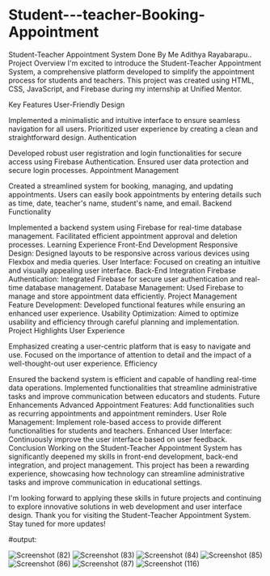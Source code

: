# Student---teacher-Booking-Appointment

Student-Teacher Appointment System Done By Me Adithya Rayabarapu..
Project Overview
I'm excited to introduce the Student-Teacher Appointment System, a comprehensive platform developed to simplify the appointment process for students and teachers. This project was created using HTML, CSS, JavaScript, and Firebase during my internship at Unified Mentor.

Key Features
User-Friendly Design

Implemented a minimalistic and intuitive interface to ensure seamless navigation for all users.
Prioritized user experience by creating a clean and straightforward design.
Authentication

Developed robust user registration and login functionalities for secure access using Firebase Authentication.
Ensured user data protection and secure login processes.
Appointment Management

Created a streamlined system for booking, managing, and updating appointments.
Users can easily book appointments by entering details such as time, date, teacher's name, student's name, and email.
Backend Functionality

Implemented a backend system using Firebase for real-time database management.
Facilitated efficient appointment approval and deletion processes.
Learning Experience
Front-End Development
Responsive Design: Designed layouts to be responsive across various devices using Flexbox and media queries.
User Interface: Focused on creating an intuitive and visually appealing user interface.
Back-End Integration
Firebase Authentication: Integrated Firebase for secure user authentication and real-time database management.
Database Management: Used Firebase to manage and store appointment data efficiently.
Project Management
Feature Development: Developed functional features while ensuring an enhanced user experience.
Usability Optimization: Aimed to optimize usability and efficiency through careful planning and implementation.
Project Highlights
User Experience

Emphasized creating a user-centric platform that is easy to navigate and use.
Focused on the importance of attention to detail and the impact of a well-thought-out user experience.
Efficiency

Ensured the backend system is efficient and capable of handling real-time data operations.
Implemented functionalities that streamline administrative tasks and improve communication between educators and students.
Future Enhancements
Advanced Appointment Features: Add functionalities such as recurring appointments and appointment reminders.
User Role Management: Implement role-based access to provide different functionalities for students and teachers.
Enhanced User Interface: Continuously improve the user interface based on user feedback.
Conclusion
Working on the Student-Teacher Appointment System has significantly deepened my skills in front-end development, back-end integration, and project management. This project has been a rewarding experience, showcasing how technology can streamline administrative tasks and improve communication in educational settings.

I'm looking forward to applying these skills in future projects and continuing to explore innovative solutions in web development and user interface design. Thank you for visiting the Student-Teacher Appointment System. Stay tuned for more updates!

#output:

![Screenshot (82)](https://github.com/user-attachments/assets/ca9601b8-ea6e-4dff-9ecc-0d3f92d8c839)
![Screenshot (83)](https://github.com/user-attachments/assets/0b013f59-cd69-4f45-ba82-b32a324bff92)
![Screenshot (84)](https://github.com/user-attachments/assets/cbe86cdc-0011-46ce-8356-77c1cc41a2dc)
![Screenshot (85)](https://github.com/user-attachments/assets/ae4f7510-5276-4f1b-993f-b4ebcdbc3315)
![Screenshot (86)](https://github.com/user-attachments/assets/d1b2e1a5-4d71-4fe4-90d7-c77124b33cdf)
![Screenshot (87)](https://github.com/user-attachments/assets/2d9ce265-0685-4d43-9fe5-8daff2ae5e8a)
![Screenshot (116)](https://github.com/user-attachments/assets/1794c75e-89b4-4e18-9ca7-d884fc094b92)

